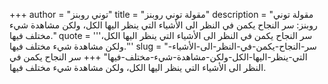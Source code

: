 +++
author = "توني روبنز"
title = "مقولة توني روبنز"
description = "مقولة توني روبنز: سر النجاح يكمن في النظر الى الأشياء التي ينظر اليها الكل، ولكن مشاهدة شيء مختلف فيها."
quote = '''سر النجاح يكمن في النظر الى الأشياء التي ينظر اليها الكل، ولكن مشاهدة شيء مختلف فيها.''' 
slug = "سر-النجاح-يكمن-في-النظر-الى-الأشياء-التي-ينظر-اليها-الكل-ولكن-مشاهدة-شيء-مختلف-فيها"
+++
سر النجاح يكمن في النظر الى الأشياء التي ينظر اليها الكل، ولكن مشاهدة شيء مختلف فيها.
